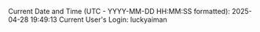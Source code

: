 Current Date and Time (UTC - YYYY-MM-DD HH:MM:SS formatted): 2025-04-28 19:49:13
Current User's Login: luckyaiman
